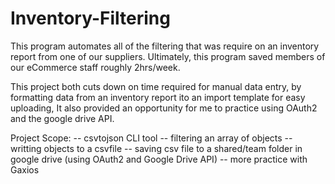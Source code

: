 # Inventory-Filtering
This program automates all of the filtering that was require on an inventory report from one of our suppliers. Ultimately, this program saved members of our eCommerce staff roughly 2hrs/week.

This project both cuts down on time required for manual data entry, by formatting data from an inventory report ito an import template for easy uploading, It also provided an opportunity for me to practice using OAuth2 and the google drive API.

Project Scope:
-- csvtojson CLI tool
-- filtering an array of objects
-- writting objects to a csvfile
-- saving csv file to a shared/team folder in google drive (using OAuth2 and Google Drive API) -- more practice with Gaxios
